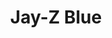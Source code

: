---
ee_id_thing: '125'
site: '1'
type: '2'
inv_num: 2011-105
add_credit:
url: 2011-105-jay-z-blue
title: Jay-Z Blue
year: '2011'
display_year: '2011'
medium: General Motors custom blue paint on wall
dims: Dimensions Variable
pitch: Licensed Jay-Z blue color.​
ps: "​Jay-Z has his own color blue FYI, and I&nbsp;licensed it from his company to
  use for painting one wall in an&nbsp;exhibition.&nbsp;"
live_url:
youtube:
https://github.com/coryarcangel/alu:
imgs: jay-z-blue-2011-105-full-2-database-SC.jpg
subheading:
download:
commission:
related:
layout: things-i-made
---